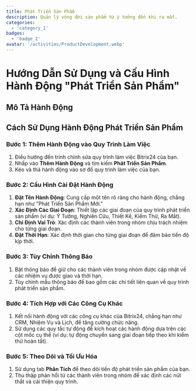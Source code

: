 ```yaml
---
title: Phát Triển Sản Phẩm
description: Quản lý vòng đời sản phẩm từ ý tưởng đến khi ra mắt.
categories: 
  - 'category_1'
badges: 
  - 'badge_2'
avatar: '/activities/ProductDevelopment.webp'
---
```

# Hướng Dẫn Sử Dụng và Cấu Hình Hành Động "Phát Triển Sản Phẩm"

## Mô Tả Hành Động

## Cách Sử Dụng Hành Động Phát Triển Sản Phẩm

### Bước 1: Thêm Hành Động vào Quy Trình Làm Việc
1. Điều hướng đến trình chỉnh sửa quy trình làm việc Bitrix24 của bạn.
2. Nhấp vào **Thêm Hành Động** và tìm kiếm **Phát Triển Sản Phẩm**.
3. Kéo và thả hành động vào sơ đồ quy trình làm việc của bạn.

### Bước 2: Cấu Hình Cài Đặt Hành Động
1. **Đặt Tên Hành Động**: Cung cấp một tên rõ ràng cho hành động, chẳng hạn như "Phát Triển Sản Phẩm Mới."
2. **Xác Định Các Giai Đoạn**: Thiết lập các giai đoạn của quy trình phát triển sản phẩm (ví dụ: Ý Tưởng, Nghiên Cứu, Thiết Kế, Kiểm Thử, Ra Mắt).
3. **Chỉ Định Vai Trò**: Xác định các thành viên trong nhóm chịu trách nhiệm cho từng giai đoạn.
4. **Đặt Thời Hạn**: Xác định thời gian cho từng giai đoạn để đảm bảo tiến độ kịp thời.

### Bước 3: Tùy Chỉnh Thông Báo
1. Bật thông báo để giữ cho các thành viên trong nhóm được cập nhật về các nhiệm vụ được giao và thời hạn.
2. Tùy chỉnh mẫu thông báo để bao gồm các chi tiết liên quan về quy trình phát triển sản phẩm.

### Bước 4: Tích Hợp với Các Công Cụ Khác
1. Kết nối hành động với các công cụ khác của Bitrix24, chẳng hạn như CRM, Nhiệm Vụ và Lịch, để tăng cường chức năng.
2. Sử dụng các quy tắc tự động để kích hoạt các hành động dựa trên các cột mốc cụ thể (ví dụ: tự động chuyển sang giai đoạn tiếp theo khi kiểm thử hoàn tất).

### Bước 5: Theo Dõi và Tối Ưu Hóa
1. Sử dụng tab **Phân Tích** để theo dõi tiến độ phát triển sản phẩm của bạn.
2. Thu thập phản hồi từ các thành viên trong nhóm để xác định các nút thắt và cải thiện quy trình.